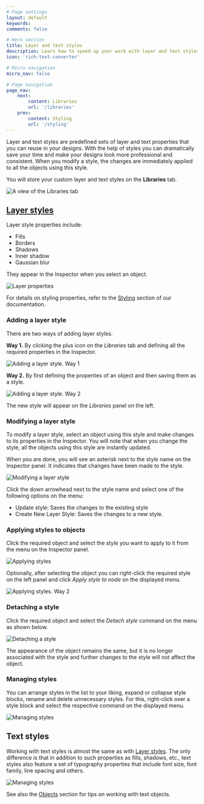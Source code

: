 ```yaml
---
# Page settings
layout: default
keywords:
comments: false

# Hero section
title: Layer and text styles
description: Learn how to speed up your work with layer and text styles
icon: 'rich-text-converter'

# Micro navigation
micro_nav: false

# Page navigation
page_nav:
    next:
        content: Libraries
        url: '/libraries'
    prev:
        content: Styling
        url: '/styling'
---
```


Layer and text styles are predefined sets of layer and text properties that you can reuse in your designs. With the help of styles you can dramatically save your time and make your designs look more professional and consistent.  When you modify a style, the changes are immediately applied to all the objects using this style.

You will store your custom layer and text styles on the **Libraries** tab.

![A view of the Libraries tab](public/tabs3.gif)

## [Layer styles](#layer-styles)

Layer style properties include:

* Fills
* Borders
* Shadows
* Inner shadow
* Gaussian blur

They appear in the Inspector when you select an object.

![Layer properties](public/properties.png)

For details on styling properties, refer to the [Styling](https://docs.icons8.com/styling) section of our documentation.

### Adding a layer style

There are two ways of adding layer styles.

**Way 1.** By clicking the plus icon on the *Libraries* tab and defining all the required properties in the Inspector.

![Adding a layer style. Way 1](public/addstyle.png)

**Way 2.** By first defining the properties of an object and then saving them as a style.

![Adding a layer style. Way 2](public/addstyle2.png)

The new style will appear on the *Libraries* panel on the left.

### Modifying a layer style

To modify a layer style, select an object using this style and make changes to its properties in the Inspector. You will note that when you change the style, all the objects using this style are instantly updated.

When you are done, you will see an asterisk next to the style name on the Inspector panel. It indicates that changes have been made to the style.

![Modifying a layer style](public/modifystyle.png)

Click the down arrowhead next to the style name and select one of the following options on the menu:

* Update style: Saves the changes to the existing style
* Create New Layer Style: Saves the changes to a new style.

### Applying styles to objects

Click the required object and select the style you want to apply to it from the menu on the Inspector panel.

![Applying styles](public/applyingstyles.png)

Optionally, after selecting the object you can right-click the required style on the left panel and click *Apply style to node* on the displayed menu.

![Applying styles. Way 2](public/applyingstyles.png)

### Detaching a style

Click the required object and select the *Detach style* command on the menu as shown below.

![Detaching a style](public/detaching.png)

The appearance of the object remains the same, but it is no longer associated with the style and further changes to the style will not affect the object.

### Managing styles

You can arrange styles in the list to your liking, expand or collapse style blocks, rename and delete unnecessary styles. For this, right-click over a style block and select the respective command on the displayed menu.

![Managing styles](public/tabs4.gif)

## Text styles

Working with text styles is almost the same as with [Layer styles](#layer-styles). The only difference is that in addition to such properties as fills, shadows, etc., text styles also feature a set of typography properties that include font size, font family, line spacing and others.

![Managing styles](public/text.png)

See also the [Objects](https://docs.icons8.com/objects/#text) section for tips on working with text objects.
